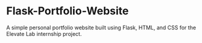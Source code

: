 # Flask-Portfolio-Website
A simple personal portfolio website built using Flask, HTML, and CSS for the Elevate Lab internship project.

